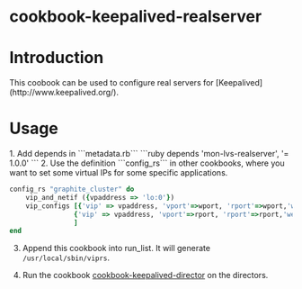 cookbook-keepalived-realserver
==============================
<H1>Introduction</H1>
This coobook can be used to configure real servers for [Keepalived](http://www.keepalived.org/). 
<H1>Usage</H1>
1. Add depends in ```metadata.rb```
```ruby
depends          'mon-lvs-realserver', '= 1.0.0'
```
2. Use the definition ```config_rs``` in other cookbooks, where you want to set some virtual IPs for some specific applications. 

```ruby 
config_rs "graphite_cluster" do
    vip_and_netif ({vpaddress => 'lo:0'})
    vip_configs [{'vip' => vpaddress, 'vport'=>wport, 'rport'=>wport,'weight'=>'100'},
                {'vip' => vpaddress, 'vport'=>rport, 'rport'=>rport,'weight'=>'100'}                
                ]
end
```
3. Append this cookbook into run_list. It will generate ```/usr/local/sbin/viprs```.

4. Run the cookbook [cookbook-keepalived-director](https://github.com/sbbird/cookbook-keepalived-director) on the directors. 
